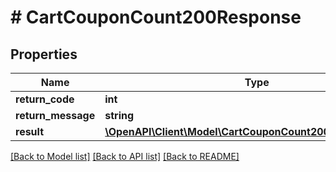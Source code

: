 # # CartCouponCount200Response

## Properties

Name | Type | Description | Notes
------------ | ------------- | ------------- | -------------
**return_code** | **int** |  | [optional]
**return_message** | **string** |  | [optional]
**result** | [**\OpenAPI\Client\Model\CartCouponCount200ResponseResult**](CartCouponCount200ResponseResult.md) |  | [optional]

[[Back to Model list]](../../README.md#models) [[Back to API list]](../../README.md#endpoints) [[Back to README]](../../README.md)
